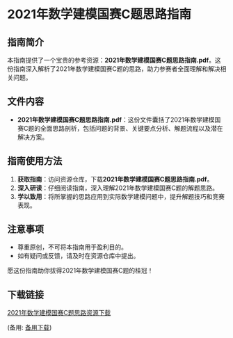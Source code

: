  # 2021年数学建模国赛C题思路指南

 ## 指南简介

 本指南提供了一个宝贵的参考资源：**2021年数学建模国赛C题思路指南.pdf**。这份指南深入解析了2021年数学建模国赛C题的思路，助力参赛者全面理解和解决相关问题。

 ## 文件内容

 - **2021年数学建模国赛C题思路指南.pdf**：这份文件囊括了2021年数学建模国赛C题的全面思路剖析，包括问题的背景、关键要点分析、解题流程以及潜在解决方案。

 ## 指南使用方法

 1. **获取指南**：访问资源仓库，下载**2021年数学建模国赛C题思路指南.pdf**。
 2. **深入研读**：仔细阅读指南，深入理解2021年数学建模国赛C题的解题思路。
 3. **学以致用**：将所掌握的思路应用到实际数学建模问题中，提升解题技巧和竞赛表现。

 ## 注意事项

 - 尊重原创，不可将本指南用于盈利目的。
 - 如有疑问或反馈，请及时在资源仓库中提出。

 愿这份指南助你拔得2021年数学建模国赛C题的桂冠！

 ## 下载链接
 [2021年数学建模国赛C题思路资源下载](https://pan.quark.cn/s/eecde954b919) 

 (备用: [备用下载](https://pan.baidu.com/s/1Rj4HmlHRu2bcMU0clf7V9w?pwd=1234))
